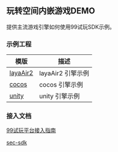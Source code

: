 ## 玩转空间内嵌游戏DEMO
提供主流游戏引擎如何使用99试玩SDK示例。

### 示例工程
|模版|描述|
|--|--|
|[layaAir2](./demo/layaair2/)|layaAir2 引擎示例|
|[cocos](./demo/cocos/)|cocos 引擎示例|
|[unity](./demo/unity2022/)|unity 引擎示例|

### 接入文档
[99试玩平台接入指南](https://nqcq9c7h9mm.feishu.cn/wiki/L239wr4Pdi4kbZkUowjc5r4FnWc)

[sec-sdk](https://nqcq9c7h9mm.feishu.cn/wiki/SDPWw3kmAii6xxktYAPcwaNMnrg)